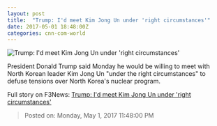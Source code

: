 ```yaml
---
layout: post
title:  "Trump: I'd meet Kim Jong Un under 'right circumstances'"
date: 2017-05-01 18:48:00Z
categories: cnn-com-world
---
```


![Trump: I'd meet Kim Jong Un under 'right circumstances'](http://i2.cdn.cnn.com/cnnnext/dam/assets/170414153142-0414-kim-jong-un-trump-composite-super-tease.jpg)

President Donald Trump said Monday he would be willing to meet with North Korean leader Kim Jong Un "under the right circumstances" to defuse tensions over North Korea's nuclear program.


Full story on F3News: [Trump: I'd meet Kim Jong Un under 'right circumstances'](http://www.f3nws.com/n/mvSfaE)

> Posted on: Monday, May 1, 2017 11:48:00 PM
